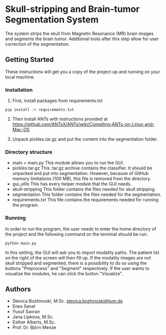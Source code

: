 # Skull-stripping and Brain-tumor Segmentation System

The system strips the skull from Magnetic Resonance (MR) brain images and segments the brain tumor. Additional tools after this step allow for user correction of the segmentation.

## Getting Started

These instructions will get you a copy of the project up and running on your local machine.

### Installation

1) First, install packages from requirements.txt

```
pip install -r requirements.txt
```

2) Then install ANTs with instructions provided at https://github.com/ANTsX/ANTs/wiki/Compiling-ANTs-on-Linux-and-Mac-OS

3) Unpack pickles.tar.gz and put the content into the segmentation folder.

### Directory structure

- main = main.py
   This module allows you to run the GUI.
- pickles.tar.gz
   This .tar.gz archive contains the classifier. It should be unpacked and put into segmentation. However, because of GitHub memory limitations (100 MB), this file is removed from the directory.
- gui_utils
   This has every helper module that the GUI needs.
- skull-stripping
   This folder contains the files needed for skull stripping.
- segmentation
   This folder contains the files needed for the segmentation.
- requirements.txt
   This file contains the requirements needed for running the program.



### Running

In order to run the program, the user needs to enter the home directory of the project and the following command on the terminal should be run:

```
python main.py
```

In this setting, the GUI will ask you to import modality paths. The patient list on the right of the screen will then fill up. If the modality images are not skull stripped and segmented, there is a possibility to do so using the buttons "Preprocess" and "Segment" respectively. If the user wants to visualize the modules, he can click the button "Visualize".


## Authors

* Stevica Bozhinoski, M.Sc. stevica.bozhinoski@tum.de
* Enes Senel
* Yusuf Savran
* Jana Lipkova, M.Sc.
* Esther Alberts, M.Sc.
* Prof. Dr. Björn Menze

